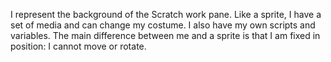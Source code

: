 I represent the background of the Scratch work pane. Like a sprite, I have a set of media and can change my costume. I also have my own scripts and variables. The main difference between me and a sprite is that I am fixed in position: I cannot move or rotate.
